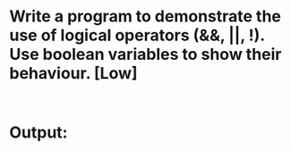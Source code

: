 # Write a program to demonstrate the use of logical operators (&&, ||, !). Use boolean variables to show their behaviour. [Low]

```java



```
# Output:
```java

```
